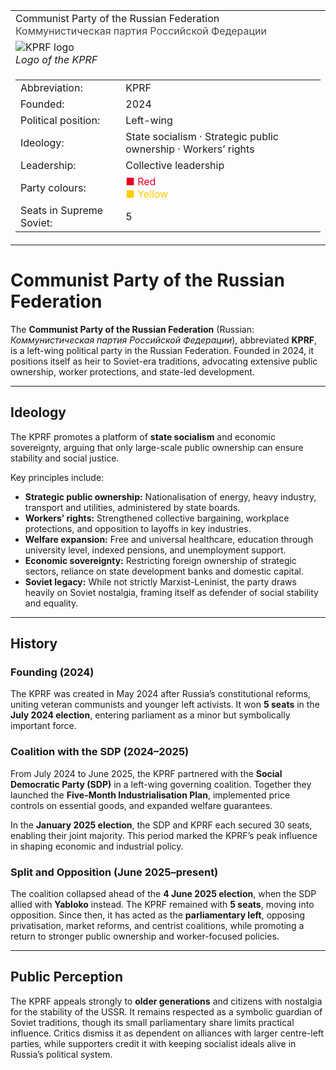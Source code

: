 <div class="infobox-right">
  <table class="infobox">
    <tr><td class="title">Communist Party of the Russian Federation<br/><span style="font-weight:400; opacity:.8;">Коммунистическая партия Российской Федерации</span></td></tr>


<!-- Logo -->
<tr><td class="section center">
  <img class="logo" src="../../../../_assets/images/parties/kprf/logo.png" alt="KPRF logo" />
  <div class="caption"><em>Logo of the KPRF</em></div>
</td></tr>

<tr><td class="section">
  <table class="kv">
    <tr><td class="k">Abbreviation:</td><td class="v">KPRF</td></tr>
    <tr><td class="k">Founded:</td><td class="v">2024</td></tr>
    <tr><td class="k">Political position:</td><td class="v">Left-wing</td></tr>
    <tr><td class="k">Ideology:</td><td class="v">State socialism · Strategic public ownership · Workers’ rights</td></tr>
    <tr><td class="k">Leadership:</td><td class="v">Collective leadership</td></tr>
    <tr><td class="k">Party colours:</td><td class="v"><span style="color:#e60026;">■ Red</span> </br> <span style="color:#ffcc00;">■ Yellow</span></td></tr>
    <tr><td class="k">Seats in Supreme Soviet:</td><td class="v">5</td></tr>
  </table>
</td></tr>

  </table>
</div>

# Communist Party of the Russian Federation

The **Communist Party of the Russian Federation** (Russian: *Коммунистическая партия Российской Федерации*), abbreviated **KPRF**, is a left-wing political party in the Russian Federation. Founded in 2024, it positions itself as heir to Soviet-era traditions, advocating extensive public ownership, worker protections, and state-led development.

---

## Ideology

The KPRF promotes a platform of **state socialism** and economic sovereignty, arguing that only large-scale public ownership can ensure stability and social justice.

Key principles include:

* **Strategic public ownership:** Nationalisation of energy, heavy industry, transport and utilities, administered by state boards.
* **Workers’ rights:** Strengthened collective bargaining, workplace protections, and opposition to layoffs in key industries.
* **Welfare expansion:** Free and universal healthcare, education through university level, indexed pensions, and unemployment support.
* **Economic sovereignty:** Restricting foreign ownership of strategic sectors, reliance on state development banks and domestic capital.
* **Soviet legacy:** While not strictly Marxist-Leninist, the party draws heavily on Soviet nostalgia, framing itself as defender of social stability and equality.

---

## History

### Founding (2024)

The KPRF was created in May 2024 after Russia’s constitutional reforms, uniting veteran communists and younger left activists. It won **5 seats** in the **July 2024 election**, entering parliament as a minor but symbolically important force.

### Coalition with the SDP (2024–2025)

From July 2024 to June 2025, the KPRF partnered with the **Social Democratic Party (SDP)** in a left-wing governing coalition. Together they launched the **Five-Month Industrialisation Plan**, implemented price controls on essential goods, and expanded welfare guarantees.

In the **January 2025 election**, the SDP and KPRF each secured 30 seats, enabling their joint majority. This period marked the KPRF’s peak influence in shaping economic and industrial policy.

### Split and Opposition (June 2025–present)

The coalition collapsed ahead of the **4 June 2025 election**, when the SDP allied with **Yabloko** instead. The KPRF remained with **5 seats**, moving into opposition. Since then, it has acted as the **parliamentary left**, opposing privatisation, market reforms, and centrist coalitions, while promoting a return to stronger public ownership and worker-focused policies.

---

## Public Perception

The KPRF appeals strongly to **older generations** and citizens with nostalgia for the stability of the USSR. It remains respected as a symbolic guardian of Soviet traditions, though its small parliamentary share limits practical influence. Critics dismiss it as dependent on alliances with larger centre-left parties, while supporters credit it with keeping socialist ideals alive in Russia’s political system.
